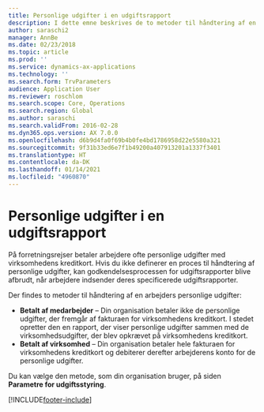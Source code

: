```yaml
---
title: Personlige udgifter i en udgiftsrapport
description: I dette emne beskrives de to metoder til håndtering af en arbejders personlige udgifter i Microsoft Dynamics 365 Finance.
author: saraschi2
manager: AnnBe
ms.date: 02/23/2018
ms.topic: article
ms.prod: ''
ms.service: dynamics-ax-applications
ms.technology: ''
ms.search.form: TrvParameters
audience: Application User
ms.reviewer: roschlom
ms.search.scope: Core, Operations
ms.search.region: Global
ms.author: saraschi
ms.search.validFrom: 2016-02-28
ms.dyn365.ops.version: AX 7.0.0
ms.openlocfilehash: d6b9d4fa0f69b4b0fe4bd1786958d22e5580a321
ms.sourcegitcommit: 9f31b33ed6e7f1b49200a407913201a1337f3401
ms.translationtype: HT
ms.contentlocale: da-DK
ms.lasthandoff: 01/14/2021
ms.locfileid: "4960870"
---
```

# <a name="personal-expenses-on-an-expense-report"></a>Personlige udgifter i en udgiftsrapport

På forretningsrejser betaler arbejdere ofte personlige udgifter med virksomhedens kreditkort. Hvis du ikke definerer en proces til håndtering af personlige udgifter, kan godkendelsesprocessen for udgiftsrapporter blive afbrudt, når arbejdere indsender deres specificerede udgiftsrapporter. 

Der findes to metoder til håndtering af en arbejders personlige udgifter:

- **Betalt af medarbejder** – Din organisation betaler ikke de personlige udgifter, der fremgår af fakturaen for virksomhedens kreditkort. I stedet opretter den en rapport, der viser personlige udgifter sammen med de virksomhedsudgifter, der blev opkrævet på virksomhedens kreditkort.
- **Betalt af virksomhed** – Din organisation betaler hele fakturaen for virksomhedens kreditkort og debiterer derefter arbejderens konto for de personlige udgifter.

Du kan vælge den metode, som din organisation bruger, på siden **Parametre for udgiftsstyring**.


[!INCLUDE[footer-include](../includes/footer-banner.md)]